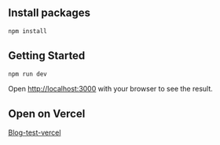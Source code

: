 ## Install packages

```bash
npm install
```

## Getting Started

```bash
npm run dev
```

Open [http://localhost:3000](http://localhost:3000) with your browser to see the result.

## Open on Vercel

[Blog-test-vercel](https://vercel.com/alirezamashayekhy2000gmailcoms-projects/blog-test)
